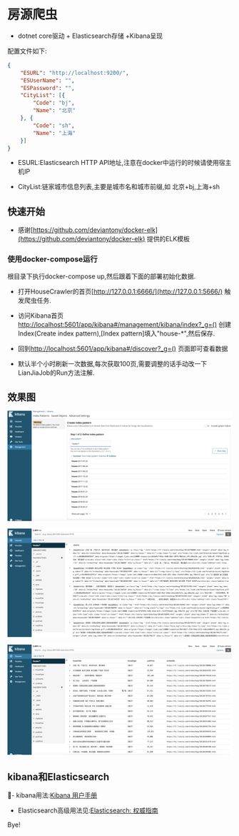# 房源爬虫

- dotnet core驱动 + Elasticsearch存储 +Kibana呈现

配置文件如下:

```json
{
    "ESURL": "http://localhost:9200/",
    "ESUserName": "",
    "ESPassword": "",
    "CityList": [{
        "Code": "bj",
        "Name": "北京"
    }, {
        "Code": "sh",
        "Name": "上海"
    }]
}

```

- ESURL:Elasticsearch HTTP API地址,注意在docker中运行的时候请使用宿主机IP

- CityList:链家城市信息列表,主要是城市名和城市前缀,如 北京+bj,上海+sh

## 快速开始

- 感谢[https://github.com/deviantony/docker-elk](https://github.com/deviantony/docker-elk) 提供的ELK模板

### 使用docker-compose运行

根目录下执行docker-compose up,然后跟着下面的部署初始化数据.

- 打开HouseCrawler的首页[http://127.0.0.1:6666/](http://127.0.0.1:5666/) 触发爬虫任务.

- 访问Kibana首页[http://localhost:5601/app/kibana#/management/kibana/index?_g=()](http://localhost:5601/app/kibana#/management/kibana/index?_g=()) 创建Index(Create index pattern),[Index pattern]填入"house-*",然后保存.

- 回到[http://localhost:5601/app/kibana#/discover?_g=()](http://localhost:5601/app/kibana#/discover?_g=()) 页面即可查看数据

- 默认半个小时刷新一次数据,每次获取100页,需要调整的话手动改一下LianJiaJob的Run方法注解.

## 效果图

![创建Index](/md-img/index.png)

![discover](/md-img/discover.png)

![records.png](/md-img/records.png)

## kibana和Elasticsearch

- kibana用法:[Kibana 用户手册](https://www.elastic.co/guide/cn/kibana/current/index.html)

- Elasticsearch高级用法见:[Elasticsearch: 权威指南](https://www.elastic.co/guide/cn/elasticsearch/guide/current/index.html)

Bye!